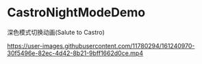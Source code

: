 # CastroNightModeDemo
深色模式切换动画(Salute to Castro)


https://user-images.githubusercontent.com/11780294/161240970-30f5496e-82ec-4d42-8b21-9bff1662d0ce.mp4


